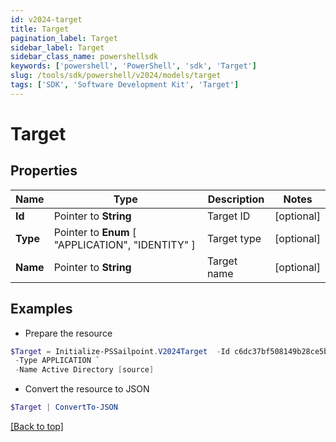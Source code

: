 ```yaml
---
id: v2024-target
title: Target
pagination_label: Target
sidebar_label: Target
sidebar_class_name: powershellsdk
keywords: ['powershell', 'PowerShell', 'sdk', 'Target'] 
slug: /tools/sdk/powershell/v2024/models/target
tags: ['SDK', 'Software Development Kit', 'Target']
---
```



# Target

## Properties

Name | Type | Description | Notes
------------ | ------------- | ------------- | -------------
**Id** |  Pointer to **String** | Target ID | [optional] 
**Type** |  Pointer to  **Enum** [  "APPLICATION",    "IDENTITY" ] | Target type | [optional] 
**Name** |  Pointer to **String** | Target name | [optional] 

## Examples

- Prepare the resource
```powershell
$Target = Initialize-PSSailpoint.V2024Target  -Id c6dc37bf508149b28ce5b7d90ca4bbf9 `
 -Type APPLICATION `
 -Name Active Directory [source]
```

- Convert the resource to JSON
```powershell
$Target | ConvertTo-JSON
```


[[Back to top]](#) 

